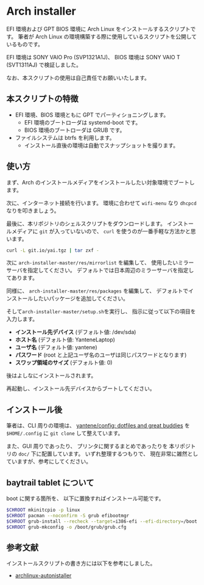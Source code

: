 # Arch installer

EFI 環境および GPT BIOS 環境に Arch Linux をインストールするスクリプトです。
筆者が Arch Linux の環境構築する際に使用しているスクリプトを公開しているものです。

EFI 環境は SONY VAIO Pro (SVP1321A1J)、
BIOS 環境は SONY VAIO T (SVT1311AJ) で検証しました。

なお、本スクリプトの使用は自己責任でお願いいたします。

## 本スクリプトの特徴

- EFI 環境、BIOS 環境ともに GPT でパーティショニングします。
  - EFI 環境のブートローダは systemd-boot です。
  - BIOS 環境のブートローダは GRUB です。
- ファイルシステムは btrfs を利用します。
  - インストール直後の環境は自動でスナップショットを撮ります。

## 使い方

まず、Arch のインストールメディアをインストールしたい対象環境でブートします。

次に、インターネット接続を行います。
環境に合わせて `wifi-menu` なり `dhcpcd` なりを叩きましょう。

最後に、本リポジトリのシェルスクリプトをダウンロードします。
インストールメディアに `git` が入っていないので、
`curl` を使うのが一番手軽な方法かと思います。

```bash
curl -L git.io/yai.tgz | tar zxf -
```

次に `arch-installer-master/res/mirrorlist` を編集して、
使用したいミラーサーバを指定してください。
デフォルトでは日本周辺のミラーサーバを指定してあります。

同様に、 `arch-installer-master/res/packages` を編集して、
デフォルトでインストールしたいパッケージを追加してください。

そして`arch-installer-master/setup.sh`を実行し、
指示に従って以下の項目を入力します。

- **インストール先デバイス** (デフォルト値: /dev/sda)
- **ホスト名** (デフォルト値: YanteneLaptop)
- **ユーザ名** (デフォルト値: yantene)
- **パスワード** (root と上記ユーザ名のユーザは同じパスワードとなります)
- **スワップ領域のサイズ** (デフォルト値: 0)

後はよしなにインストールされます。

再起動し、インストール先デバイスからブートしてください。

## インストール後

筆者は、CLI 周りの環境は、
[yantene/config: dotfiles and great buddies](https://github.com/yantene/config)
を `$HOME/.config` に `git clone` して整えています。

また、GUI 周りであったり、
プリンタに関するまとめであったりを
本リポジトリの `doc/` 下に配置しています。
いずれ整理するつもりで、
現在非常に雑然としていますが、参考にしてください。

## baytrail tablet について

boot に関する箇所を、
以下に置換すればインストール可能です。

```bash
$CHROOT mkinitcpio -p linux
$CHROOT pacman --noconfirm -S grub efibootmgr
$CHROOT grub-install --recheck --target=i386-efi --efi-directory=/boot --bootloader-id=grub
$CHROOT grub-mkconfig -o /boot/grub/grub.cfg
```

## 参考文献

インストールスクリプトの書き方には以下を参考にしました。

- [archlinux-autonistaller](https://github.com/tukiyo/archlinux-autonistaller)
